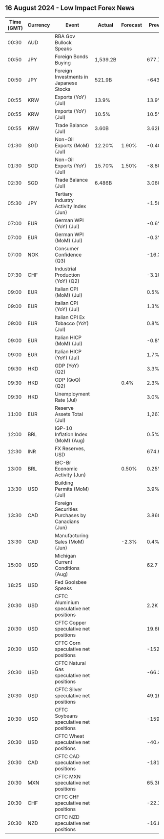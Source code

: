 ## 16 August 2024 - Low Impact Forex News

| Time (GMT) | Currency | Event | Actual | Forecast | Previous |
|------|----------|-------|--------|----------|----------|
| 00:30 | AUD | RBA Gov Bullock Speaks |  |  |  |
| 00:50 | JPY | Foreign Bonds Buying | 1,539.2B |  | 677.7B |
| 00:50 | JPY | Foreign Investments in Japanese Stocks | 521.9B |  | -643.7B |
| 00:55 | KRW | Exports (YoY) (Jul) | 13.9% |  | 13.9% |
| 00:55 | KRW | Imports (YoY) (Jul) | 10.5% |  | 10.5% |
| 00:55 | KRW | Trade Balance (Jul) | 3.60B |  | 3.62B |
| 01:30 | SGD | Non-Oil Exports (MoM) (Jul) | 12.20% | 1.90% | -0.40% |
| 01:30 | SGD | Non-Oil Exports (YoY) (Jul) | 15.70% | 1.50% | -8.80% |
| 02:30 | SGD | Trade Balance (Jul) | 6.486B |  | 3.060B |
| 05:30 | JPY | Tertiary Industry Activity Index (Jun) |  |  | -1.50 |
| 07:00 | EUR | German WPI (YoY) (Jul) |  |  | -0.6% |
| 07:00 | EUR | German WPI (MoM) (Jul) |  |  | -0.3% |
| 07:00 | NOK | Consumer Confidence (Q3) |  |  | -16.30 |
| 07:30 | CHF | Industrial Production (YoY) (Q2) |  |  | -3.10% |
| 09:00 | EUR | Italian CPI (MoM) (Jul) |  |  | 0.5% |
| 09:00 | EUR | Italian CPI (YoY) (Jul) |  |  | 1.3% |
| 09:00 | EUR | Italian CPI Ex Tobacco (YoY) (Jul) |  |  | 0.8% |
| 09:00 | EUR | Italian HICP (MoM) (Jul) |  |  | -0.8% |
| 09:00 | EUR | Italian HICP (YoY) (Jul) |  |  | 1.7% |
| 09:30 | HKD | GDP (YoY) (Q2) |  |  | 3.3% |
| 09:30 | HKD | GDP (QoQ) (Q2) |  | 0.4% | 2.3% |
| 09:30 | HKD | Unemployment Rate (Jul) |  |  | 3.0% |
| 11:00 | EUR | Reserve Assets Total (Jul) |  |  | 1,267.63B |
| 12:00 | BRL | IGP-10 Inflation Index (MoM) (Aug) |  |  | 0.5% |
| 12:30 | INR | FX Reserves, USD |  |  | 674.92B |
| 13:00 | BRL | IBC-Br Economic Activity (Jun) |  | 0.50% | 0.25% |
| 13:30 | USD | Building Permits (MoM) (Jul) |  |  | 3.9% |
| 13:30 | CAD | Foreign Securities Purchases by Canadians (Jun) |  |  | 3.860B |
| 13:30 | CAD | Manufacturing Sales (MoM) (Jun) |  | -2.3% | 0.4% |
| 15:00 | USD | Michigan Current Conditions (Aug) |  |  | 62.7 |
| 18:25 | USD | Fed Goolsbee Speaks |  |  |  |
| 20:30 | USD | CFTC Aluminium speculative net positions |  |  | 2.2K |
| 20:30 | USD | CFTC Copper speculative net positions |  |  | 19.6K |
| 20:30 | USD | CFTC Corn speculative net positions |  |  | -152.0K |
| 20:30 | USD | CFTC Natural Gas speculative net positions |  |  | -66.3K |
| 20:30 | USD | CFTC Silver speculative net positions |  |  | 49.1K |
| 20:30 | USD | CFTC Soybeans speculative net positions |  |  | -159.1K |
| 20:30 | USD | CFTC Wheat speculative net positions |  |  | -40.4K |
| 20:30 | CAD | CFTC CAD speculative net positions |  |  | -181.6K |
| 20:30 | MXN | CFTC MXN speculative net positions |  |  | 65.3K |
| 20:30 | CHF | CFTC CHF speculative net positions |  |  | -22.1K |
| 20:30 | NZD | CFTC NZD speculative net positions |  |  | -16.8K |
